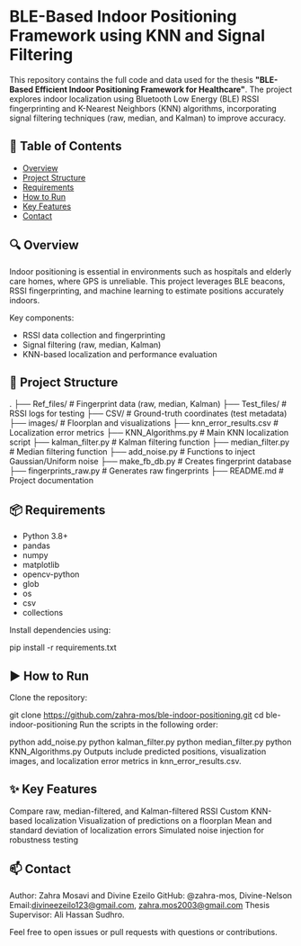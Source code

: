 # BLE-Based Indoor Positioning Framework using KNN and Signal Filtering

This repository contains the full code and data used for the thesis **"BLE-Based Efficient Indoor Positioning Framework for Healthcare"**. The project explores indoor localization using Bluetooth Low Energy (BLE) RSSI fingerprinting and K-Nearest Neighbors (KNN) algorithms, incorporating signal filtering techniques (raw, median, and Kalman) to improve accuracy.

## 📘 Table of Contents

- [Overview](#overview)
- [Project Structure](#project-structure)
- [Requirements](#requirements)
- [How to Run](#how-to-run)
- [Key Features](#key-features)
- [Contact](#contact)

## 🔍 Overview

Indoor positioning is essential in environments such as hospitals and elderly care homes, where GPS is unreliable. This project leverages BLE beacons, RSSI fingerprinting, and machine learning to estimate positions accurately indoors.

Key components:
- RSSI data collection and fingerprinting
- Signal filtering (raw, median, Kalman)
- KNN-based localization and performance evaluation

## 📁 Project Structure

.
├── Ref_files/ # Fingerprint data (raw, median, Kalman)
├── Test_files/ # RSSI logs for testing
├── CSV/ # Ground-truth coordinates (test metadata)
├── images/ # Floorplan and visualizations
├── knn_error_results.csv # Localization error metrics
├── KNN_Algorithms.py # Main KNN localization script
├── kalman_filter.py # Kalman filtering function
├── median_filter.py # Median filtering function
├── add_noise.py # Functions to inject Gaussian/Uniform noise
├── make_fb_db.py # Creates fingerprint database
├── fingerprints_raw.py # Generates raw fingerprints
├── README.md # Project documentation


## 📦 Requirements

- Python 3.8+
- pandas  
- numpy  
- matplotlib  
- opencv-python  
- glob  
- os  
- csv  
- collections  

Install dependencies using:

pip install -r requirements.txt

## ▶️ How to Run
Clone the repository:

git clone https://github.com/zahra-mos/ble-indoor-positioning.git
cd ble-indoor-positioning
Run the scripts in the following order:


python add_noise.py
python kalman_filter.py
python median_filter.py
python KNN_Algorithms.py
Outputs include predicted positions, visualization images, and localization error metrics in knn_error_results.csv.

## ✨ Key Features
Compare raw, median-filtered, and Kalman-filtered RSSI
Custom KNN-based localization
Visualization of predictions on a floorplan
Mean and standard deviation of localization errors
Simulated noise injection for robustness testing

## 📫 Contact
Author: Zahra Mosavi and Divine Ezeilo
GitHub: @zahra-mos, Divine-Nelson
Email:divineezeilo123@gmail.com, zahra.mos2003@gmail.com
Thesis Supervisor: Ali Hassan Sudhro.

Feel free to open issues or pull requests with questions or contributions.
